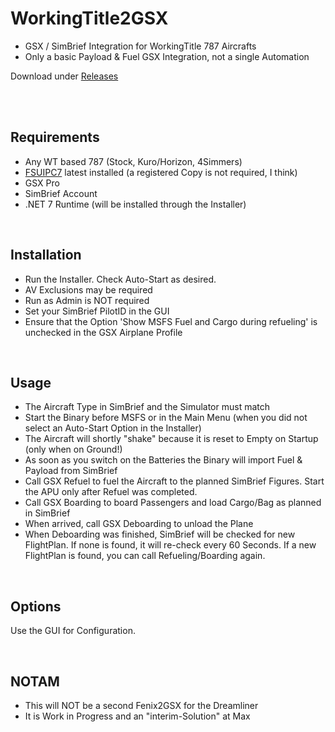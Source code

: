 # WorkingTitle2GSX

- GSX / SimBrief Integration for WorkingTitle 787 Aircrafts
- Only a basic Payload & Fuel GSX Integration, not a single Automation

Download under [Releases](https://github.com/Fragtality/WorkingTitle2GSX/releases)

<br/><br/>

## Requirements

- Any WT based 787 (Stock, Kuro/Horizon, 4Simmers)
- [FSUIPC7](http://fsuipc.com/) latest installed (a registered Copy is not required, I think)
- GSX Pro
- SimBrief Account
- .NET 7 Runtime (will be installed through the Installer)

<br/>

## Installation

- Run the Installer. Check Auto-Start as desired.
- AV Exclusions may be required
- Run as Admin is NOT required
- Set your SimBrief PilotID in the GUI
- Ensure that the Option 'Show MSFS Fuel and Cargo during refueling' is unchecked in the GSX Airplane Profile

<br/>

## Usage

- The Aircraft Type in SimBrief and the Simulator must match
- Start the Binary before MSFS or in the Main Menu (when you did not select an Auto-Start Option in the Installer)
- The Aircraft will shortly "shake" because it is reset to Empty on Startup (only when on Ground!)
- As soon as you switch on the Batteries the Binary will import Fuel & Payload from SimBrief
- Call GSX Refuel to fuel the Aircraft to the planned SimBrief Figures. Start the APU only after Refuel was completed.
- Call GSX Boarding to board Passengers and load Cargo/Bag as planned in SimBrief
- When arrived, call GSX Deboarding to unload the Plane
- When Deboarding was finished, SimBrief will be checked for new FlightPlan. If none is found, it will re-check every 60 Seconds. If a new FlightPlan is found, you can call Refueling/Boarding again.

<br/>

## Options

Use the GUI for Configuration.

<br/>

## NOTAM

- This will NOT be a second Fenix2GSX for the Dreamliner
- It is Work in Progress and an "interim-Solution" at Max
